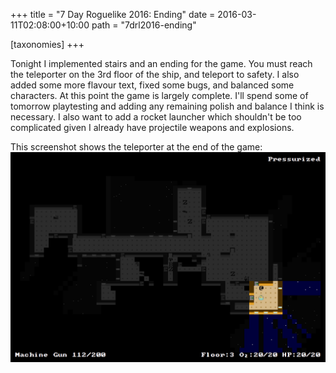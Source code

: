 +++
title = "7 Day Roguelike 2016: Ending"
date = 2016-03-11T02:08:00+10:00
path = "7drl2016-ending"

[taxonomies]
+++

Tonight I implemented stairs and an ending for the game. You must reach the
teleporter on the 3rd floor of the ship, and teleport to safety. I also added
some more flavour text, fixed some bugs, and balanced some characters. At this
point the game is largely complete. I'll spend some of tomorrow playtesting and
adding any remaining polish and balance I think is necessary. I also want to
add a rocket launcher which shouldn't be too complicated given I already have
projectile weapons and explosions.

This screenshot shows the teleporter at the end of the game:
![screenshot.png](screenshot.png)

